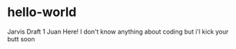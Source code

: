 # hello-world
Jarvis Draft 1
Juan Here! I don't know anything about coding but i'l kick your butt soon
